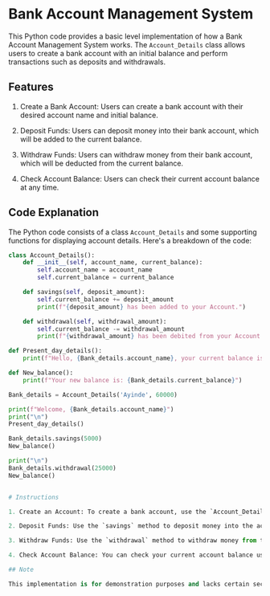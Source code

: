 # Bank Account Management System

This Python code provides a basic level implementation of how a Bank Account Management System works. The `Account_Details` class allows users to create a bank account with an initial balance and perform transactions such as deposits and withdrawals.

## Features

1. Create a Bank Account: Users can create a bank account with their desired account name and initial balance.

2. Deposit Funds: Users can deposit money into their bank account, which will be added to the current balance.

3. Withdraw Funds: Users can withdraw money from their bank account, which will be deducted from the current balance.

4. Check Account Balance: Users can check their current account balance at any time.

## Code Explanation

The Python code consists of a class `Account_Details` and some supporting functions for displaying account details. Here's a breakdown of the code:

```python
class Account_Details():
    def __init__(self, account_name, current_balance):
        self.account_name = account_name
        self.current_balance = current_balance

    def savings(self, deposit_amount):
        self.current_balance += deposit_amount
        print(f"{deposit_amount} has been added to your Account.")

    def withdrawal(self, withdrawal_amount):
        self.current_balance -= withdrawal_amount
        print(f"{withdrawal_amount} has been debited from your Account.")

def Present_day_details():
    print(f"Hello, {Bank_details.account_name}, your current balance is {Bank_details.current_balance}.")

def New_balance():
    print(f"Your new balance is: {Bank_details.current_balance}")

Bank_details = Account_Details('Ayinde', 60000)

print(f"Welcome, {Bank_details.account_name}")
print("\n")
Present_day_details()

Bank_details.savings(5000)
New_balance()

print("\n")
Bank_details.withdrawal(25000)
New_balance()


# Instructions

1. Create an Account: To create a bank account, use the `Account_Details` class and provide a unique account name and an initial balance.

2. Deposit Funds: Use the `savings` method to deposit money into the account. Pass the amount you want to deposit as an argument to the method.

3. Withdraw Funds: Use the `withdrawal` method to withdraw money from the account. Pass the amount you want to withdraw as an argument to the method.

4. Check Account Balance: You can check your current account balance using the `Present_day_details` function to see the initial balance and `New_balance` function to see the balance after transactions.

## Note

This implementation is for demonstration purposes and lacks certain security measures present in real-world banking systems. It is essential to consider additional security measures, validation checks, and error handling when developing a complete and secure banking application.

